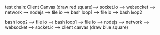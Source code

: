 test chain:
Client Canvas (draw red square)--> socket.io --> websocket --> network --> nodejs --> file io --> bash loop1 --> file io --> bash loop2

bash loop2 --> file io --> bash loop1 --> file io --> nodejs --> network --> websocket --> socket.io --> client canvas (draw blue square)
